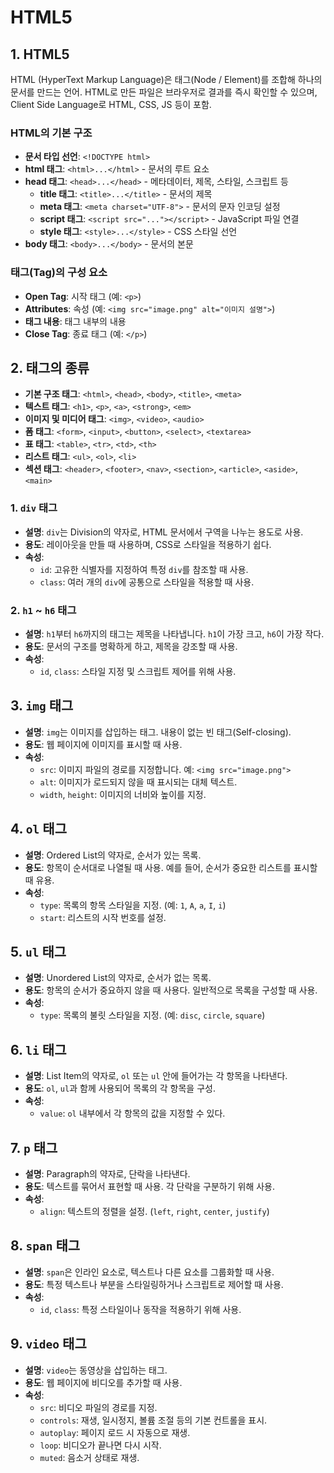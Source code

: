 # HTML5 

## 1. HTML5 
HTML (HyperText Markup Language)은 태그(Node / Element)를 조합해 하나의 문서를 만드는 언어. HTML로 만든 파일은 브라우저로 결과를 즉시 확인할 수 있으며, Client Side Language로 HTML, CSS, JS 등이 포함.

### HTML의 기본 구조
- **문서 타입 선언**: `<!DOCTYPE html>`
- **html 태그**: `<html>...</html>` - 문서의 루트 요소
- **head 태그**: `<head>...</head>` - 메타데이터, 제목, 스타일, 스크립트 등
  - **title 태그**: `<title>...</title>` - 문서의 제목
  - **meta 태그**: `<meta charset="UTF-8">` - 문서의 문자 인코딩 설정
  - **script 태그**: `<script src="..."></script>` - JavaScript 파일 연결
  - **style 태그**: `<style>...</style>` - CSS 스타일 선언
- **body 태그**: `<body>...</body>` - 문서의 본문

### 태그(Tag)의 구성 요소
- **Open Tag**: 시작 태그 (예: `<p>`)
- **Attributes**: 속성 (예: `<img src="image.png" alt="이미지 설명">`)
- **태그 내용**: 태그 내부의 내용
- **Close Tag**: 종료 태그 (예: `</p>`)

## 2. 태그의 종류
- **기본 구조 태그**: `<html>`, `<head>`, `<body>`, `<title>`, `<meta>`
- **텍스트 태그**: `<h1>`, `<p>`, `<a>`, `<strong>`, `<em>`
- **이미지 및 미디어 태그**: `<img>`, `<video>`, `<audio>`
- **폼 태그**: `<form>`, `<input>`, `<button>`, `<select>`, `<textarea>`
- **표 태그**: `<table>`, `<tr>`, `<td>`, `<th>`
- **리스트 태그**: `<ul>`, `<ol>`, `<li>`
- **섹션 태그**: `<header>`, `<footer>`, `<nav>`, `<section>`, `<article>`, `<aside>`, `<main>`

### 1. `div` 태그
- **설명**: `div`는 Division의 약자로, HTML 문서에서 구역을 나누는 용도로 사용.
- **용도**: 레이아웃을 만들 때 사용하며, CSS로 스타일을 적용하기 쉽다.
- **속성**:
  - `id`: 고유한 식별자를 지정하여 특정 `div`를 참조할 때 사용.
  - `class`: 여러 개의 `div`에 공통으로 스타일을 적용할 때 사용.

### 2. `h1` ~ `h6` 태그
- **설명**: `h1`부터 `h6`까지의 태그는 제목을 나타냅니다. `h1`이 가장 크고, `h6`이 가장 작다.
- **용도**: 문서의 구조를 명확하게 하고, 제목을 강조할 때 사용.
- **속성**:
  - `id`, `class`: 스타일 지정 및 스크립트 제어를 위해 사용.

## 3. `img` 태그
- **설명**: `img`는 이미지를 삽입하는 태그. 내용이 없는 빈 태그(Self-closing).
- **용도**: 웹 페이지에 이미지를 표시할 때 사용.
- **속성**:
  - `src`: 이미지 파일의 경로를 지정합니다. 예: `<img src="image.png">`
  - `alt`: 이미지가 로드되지 않을 때 표시되는 대체 텍스트.
  - `width`, `height`: 이미지의 너비와 높이를 지정.

## 4. `ol` 태그
- **설명**: Ordered List의 약자로, 순서가 있는 목록.
- **용도**: 항목이 순서대로 나열될 때 사용. 예를 들어, 순서가 중요한 리스트를 표시할 때 유용.
- **속성**:
  - `type`: 목록의 항목 스타일을 지정. (예: `1`, `A`, `a`, `I`, `i`)
  - `start`: 리스트의 시작 번호를 설정.

## 5. `ul` 태그
- **설명**: Unordered List의 약자로, 순서가 없는 목록.
- **용도**: 항목의 순서가 중요하지 않을 때 사용다. 일반적으로 목록을 구성할 때 사용.
- **속성**:
  - `type`: 목록의 불릿 스타일을 지정. (예: `disc`, `circle`, `square`)

## 6. `li` 태그
- **설명**: List Item의 약자로, `ol` 또는 `ul` 안에 들어가는 각 항목을 나타낸다.
- **용도**: `ol`, `ul`과 함께 사용되어 목록의 각 항목을 구성.
- **속성**:
  - `value`: `ol` 내부에서 각 항목의 값을 지정할 수 있다.

## 7. `p` 태그
- **설명**: Paragraph의 약자로, 단락을 나타낸다.
- **용도**: 텍스트를 묶어서 표현할 때 사용. 각 단락을 구분하기 위해 사용.
- **속성**:
  - `align`: 텍스트의 정렬을 설정. (`left`, `right`, `center`, `justify`)

## 8. `span` 태그
- **설명**: `span`은 인라인 요소로, 텍스트나 다른 요소를 그룹화할 때 사용.
- **용도**: 특정 텍스트나 부분을 스타일링하거나 스크립트로 제어할 때 사용.
- **속성**:
  - `id`, `class`: 특정 스타일이나 동작을 적용하기 위해 사용.

## 9. `video` 태그
- **설명**: `video`는 동영상을 삽입하는 태그.
- **용도**: 웹 페이지에 비디오를 추가할 때 사용.
- **속성**:
  - `src`: 비디오 파일의 경로를 지정.
  - `controls`: 재생, 일시정지, 볼륨 조절 등의 기본 컨트롤을 표시.
  - `autoplay`: 페이지 로드 시 자동으로 재생.
  - `loop`: 비디오가 끝나면 다시 시작.
  - `muted`: 음소거 상태로 재생.
